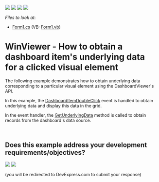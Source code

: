 <!-- default badges list -->
![](https://img.shields.io/endpoint?url=https://codecentral.devexpress.com/api/v1/VersionRange/128581468/14.2.3%2B)
[![](https://img.shields.io/badge/Open_in_DevExpress_Support_Center-FF7200?style=flat-square&logo=DevExpress&logoColor=white)](https://supportcenter.devexpress.com/ticket/details/T129135)
[![](https://img.shields.io/badge/📖_How_to_use_DevExpress_Examples-e9f6fc?style=flat-square)](https://docs.devexpress.com/GeneralInformation/403183)
[![](https://img.shields.io/badge/💬_Leave_Feedback-feecdd?style=flat-square)](#does-this-example-address-your-development-requirementsobjectives)
<!-- default badges end -->
<!-- default file list -->
*Files to look at*:

* [Form1.cs](./CS/Dashboard_UnderlyingDataWin/Form1.cs) (VB: [Form1.vb](./VB/Dashboard_UnderlyingDataWin/Form1.vb))
<!-- default file list end -->
# WinViewer - How to obtain a dashboard item's underlying data for a clicked visual element


<p>The following example demonstrates how to obtain underlying data corresponding to a particular visual element using the DashboardViewer's API.</p>
<p>In this example, the <a href="http://documentation.devexpress.com/#Dashboard/DevExpressDashboardWinDashboardViewer_DashboardItemDoubleClicktopic">DashboardItemDoubleClick</a> event is handled to obtain underlying data and display this data in the grid.</p>
<p>In the event handler, the <a href="https://documentation.devexpress.com/#Dashboard/DevExpressDashboardWinDashboardItemMouseHitTestEventArgs_GetUnderlyingDatatopic195">GetUnderlyingData</a> method is called to obtain records from the dashboard's data source.</p>

<br/>


<!-- feedback -->
## Does this example address your development requirements/objectives?

[<img src="https://www.devexpress.com/support/examples/i/yes-button.svg"/>](https://www.devexpress.com/support/examples/survey.xml?utm_source=github&utm_campaign=winforms-dashboard-get-underlying-data-for-clicked-item&~~~was_helpful=yes) [<img src="https://www.devexpress.com/support/examples/i/no-button.svg"/>](https://www.devexpress.com/support/examples/survey.xml?utm_source=github&utm_campaign=winforms-dashboard-get-underlying-data-for-clicked-item&~~~was_helpful=no)

(you will be redirected to DevExpress.com to submit your response)
<!-- feedback end -->

